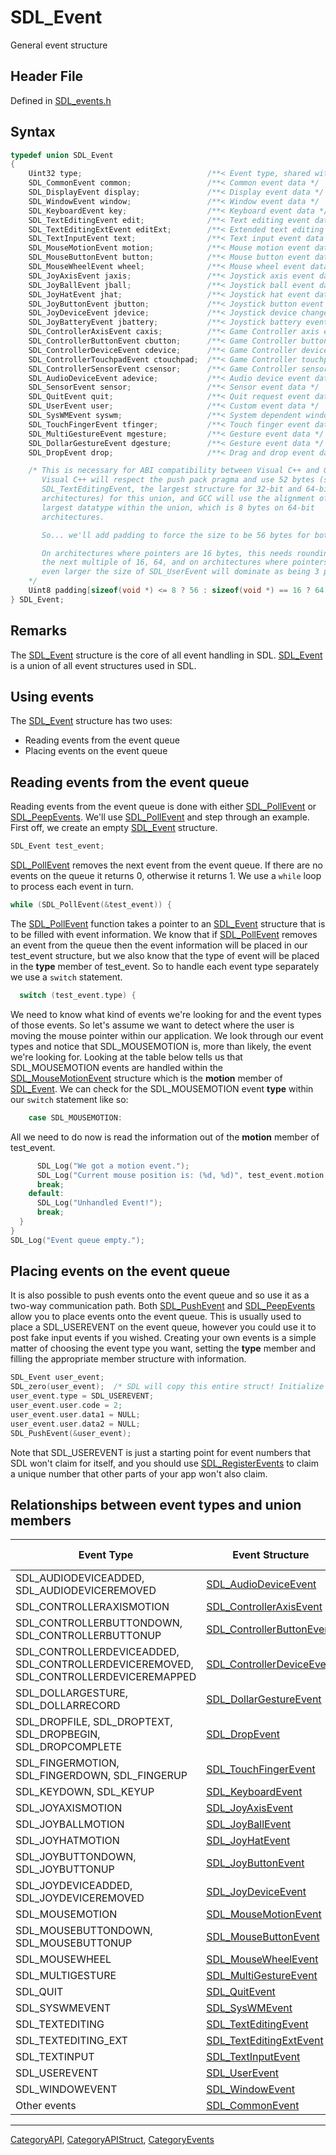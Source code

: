 # SDL_Event

General event structure

## Header File

Defined in [SDL_events.h](https://github.com/libsdl-org/SDL/blob/SDL2/include/SDL_events.h)

## Syntax

```c
typedef union SDL_Event
{
    Uint32 type;                            /**< Event type, shared with all events */
    SDL_CommonEvent common;                 /**< Common event data */
    SDL_DisplayEvent display;               /**< Display event data */
    SDL_WindowEvent window;                 /**< Window event data */
    SDL_KeyboardEvent key;                  /**< Keyboard event data */
    SDL_TextEditingEvent edit;              /**< Text editing event data */
    SDL_TextEditingExtEvent editExt;        /**< Extended text editing event data */
    SDL_TextInputEvent text;                /**< Text input event data */
    SDL_MouseMotionEvent motion;            /**< Mouse motion event data */
    SDL_MouseButtonEvent button;            /**< Mouse button event data */
    SDL_MouseWheelEvent wheel;              /**< Mouse wheel event data */
    SDL_JoyAxisEvent jaxis;                 /**< Joystick axis event data */
    SDL_JoyBallEvent jball;                 /**< Joystick ball event data */
    SDL_JoyHatEvent jhat;                   /**< Joystick hat event data */
    SDL_JoyButtonEvent jbutton;             /**< Joystick button event data */
    SDL_JoyDeviceEvent jdevice;             /**< Joystick device change event data */
    SDL_JoyBatteryEvent jbattery;           /**< Joystick battery event data */
    SDL_ControllerAxisEvent caxis;          /**< Game Controller axis event data */
    SDL_ControllerButtonEvent cbutton;      /**< Game Controller button event data */
    SDL_ControllerDeviceEvent cdevice;      /**< Game Controller device event data */
    SDL_ControllerTouchpadEvent ctouchpad;  /**< Game Controller touchpad event data */
    SDL_ControllerSensorEvent csensor;      /**< Game Controller sensor event data */
    SDL_AudioDeviceEvent adevice;           /**< Audio device event data */
    SDL_SensorEvent sensor;                 /**< Sensor event data */
    SDL_QuitEvent quit;                     /**< Quit request event data */
    SDL_UserEvent user;                     /**< Custom event data */
    SDL_SysWMEvent syswm;                   /**< System dependent window event data */
    SDL_TouchFingerEvent tfinger;           /**< Touch finger event data */
    SDL_MultiGestureEvent mgesture;         /**< Gesture event data */
    SDL_DollarGestureEvent dgesture;        /**< Gesture event data */
    SDL_DropEvent drop;                     /**< Drag and drop event data */

    /* This is necessary for ABI compatibility between Visual C++ and GCC.
       Visual C++ will respect the push pack pragma and use 52 bytes (size of
       SDL_TextEditingEvent, the largest structure for 32-bit and 64-bit
       architectures) for this union, and GCC will use the alignment of the
       largest datatype within the union, which is 8 bytes on 64-bit
       architectures.

       So... we'll add padding to force the size to be 56 bytes for both.

       On architectures where pointers are 16 bytes, this needs rounding up to
       the next multiple of 16, 64, and on architectures where pointers are
       even larger the size of SDL_UserEvent will dominate as being 3 pointers.
    */
    Uint8 padding[sizeof(void *) <= 8 ? 56 : sizeof(void *) == 16 ? 64 : 3 * sizeof(void *)];
} SDL_Event;
```

## Remarks

The [SDL_Event](SDL_Event) structure is the core of all event handling in
SDL. [SDL_Event](SDL_Event) is a union of all event structures used in SDL.

## Using events

The [SDL_Event](SDL_Event) structure has two uses:

- Reading events from the event queue
- Placing events on the event queue

## Reading events from the event queue

Reading events from the event queue is done with either [SDL_PollEvent](SDL_PollEvent) or [SDL_PeepEvents](SDL_PeepEvents). We'll use [SDL_PollEvent](SDL_PollEvent) and step through an example.
First off, we create an empty [SDL_Event](SDL_Event) structure.

```c
SDL_Event test_event;
```

[SDL_PollEvent](SDL_PollEvent) removes the next event from the event queue.  If there are no events on the queue it returns 0, otherwise it returns 1. We use a ```while``` loop to process each event in turn.

```c
while (SDL_PollEvent(&test_event)) {
```

The [SDL_PollEvent](SDL_PollEvent) function takes a pointer to an [SDL_Event](SDL_Event) structure that is to be filled with event information. We know that if [SDL_PollEvent](SDL_PollEvent) removes an event from the queue then the event information will be placed in our test_event structure, but we also know that the type of event will be placed in the **type** member of test_event. So to handle each event type separately we use a ```switch``` statement.

```c
  switch (test_event.type) {
```

We need to know what kind of events we're looking for and the event types of those events. So let's assume we want to detect where the user is moving the mouse pointer within our application. We look through our event types and notice that SDL_MOUSEMOTION is, more than likely, the event we're looking for. Looking at the table below tells us that SDL_MOUSEMOTION events are handled within the [SDL_MouseMotionEvent](SDL_MouseMotionEvent) structure which is the **motion** member of [SDL_Event](SDL_Event). We can check for the SDL_MOUSEMOTION event **type** within our ```switch``` statement like so:

```c
    case SDL_MOUSEMOTION:
```

All we need to do now is read the information out of the **motion** member of test_event.

```c
      SDL_Log("We got a motion event.");
      SDL_Log("Current mouse position is: (%d, %d)", test_event.motion.x, test_event.motion.y);
      break;
    default:
      SDL_Log("Unhandled Event!");
      break;
  }
}
SDL_Log("Event queue empty.");
```

## Placing events on the event queue

It is also possible to push events onto the event queue and so use it as a two-way communication path. Both [SDL_PushEvent](SDL_PushEvent) and [SDL_PeepEvents](SDL_PeepEvents) allow you to place events onto the event queue. This is usually used to place a SDL_USEREVENT on the event queue, however you could use it to post fake input events if you wished. Creating your own events is a simple matter of choosing the event type you want, setting the **type** member and filling the appropriate member structure with information.

```c
SDL_Event user_event;
SDL_zero(user_event);  /* SDL will copy this entire struct! Initialize to keep memory checkers happy. */
user_event.type = SDL_USEREVENT;
user_event.user.code = 2;
user_event.user.data1 = NULL;
user_event.user.data2 = NULL;
SDL_PushEvent(&user_event);
```

Note that SDL_USEREVENT is just a starting point for event numbers that SDL
won't claim for itself, and you should use [SDL_RegisterEvents](SDL_RegisterEvents)
to claim a unique number that other parts of your app won't also claim.

## Relationships between event types and union members

| Event Type                                                                           | Event Structure                                        | SDL_Event Field |
|--------------------------------------------------------------------------------------|--------------------------------------------------------|-----------------|
| SDL_AUDIODEVICEADDED, SDL_AUDIODEVICEREMOVED                                         | [SDL_AudioDeviceEvent](SDL_AudioDeviceEvent)           | `adevice`       |
| SDL_CONTROLLERAXISMOTION                                                             | [SDL_ControllerAxisEvent](SDL_ControllerAxisEvent)     | `caxis`         |
| SDL_CONTROLLERBUTTONDOWN, SDL_CONTROLLERBUTTONUP                                     | [SDL_ControllerButtonEvent](SDL_ControllerButtonEvent) | `cbutton`       |
| SDL_CONTROLLERDEVICEADDED, SDL_CONTROLLERDEVICEREMOVED, SDL_CONTROLLERDEVICEREMAPPED | [SDL_ControllerDeviceEvent](SDL_ControllerDeviceEvent) | `cdevice`       |
| SDL_DOLLARGESTURE, SDL_DOLLARRECORD                                                  | [SDL_DollarGestureEvent](SDL_DollarGestureEvent)       | `dgesture`      |
| SDL_DROPFILE, SDL_DROPTEXT, SDL_DROPBEGIN, SDL_DROPCOMPLETE                          | [SDL_DropEvent](SDL_DropEvent)                         | `drop`          |
| SDL_FINGERMOTION, SDL_FINGERDOWN, SDL_FINGERUP                                       | [SDL_TouchFingerEvent](SDL_TouchFingerEvent)           | `tfinger`       |
| SDL_KEYDOWN, SDL_KEYUP                                                               | [SDL_KeyboardEvent](SDL_KeyboardEvent)                 | `key`           |
| SDL_JOYAXISMOTION                                                                    | [SDL_JoyAxisEvent](SDL_JoyAxisEvent)                   | `jaxis`         |
| SDL_JOYBALLMOTION                                                                    | [SDL_JoyBallEvent](SDL_JoyBallEvent)                   | `jball`         |
| SDL_JOYHATMOTION                                                                     | [SDL_JoyHatEvent](SDL_JoyHatEvent)                     | `jhat`          |
| SDL_JOYBUTTONDOWN, SDL_JOYBUTTONUP                                                   | [SDL_JoyButtonEvent](SDL_JoyButtonEvent)               | `jbutton`       |
| SDL_JOYDEVICEADDED, SDL_JOYDEVICEREMOVED                                             | [SDL_JoyDeviceEvent](SDL_JoyDeviceEvent)               | `jdevice`       |
| SDL_MOUSEMOTION                                                                      | [SDL_MouseMotionEvent](SDL_MouseMotionEvent)           | `motion`        |
| SDL_MOUSEBUTTONDOWN, SDL_MOUSEBUTTONUP                                               | [SDL_MouseButtonEvent](SDL_MouseButtonEvent)           | `button`        |
| SDL_MOUSEWHEEL                                                                       | [SDL_MouseWheelEvent](SDL_MouseWheelEvent)             | `wheel`         |
| SDL_MULTIGESTURE                                                                     | [SDL_MultiGestureEvent](SDL_MultiGestureEvent)         | `mgesture`      |
| SDL_QUIT                                                                             | [SDL_QuitEvent](SDL_QuitEvent)                         | `quit`          |
| SDL_SYSWMEVENT                                                                       | [SDL_SysWMEvent](SDL_SysWMEvent)                       | `syswm`         |
| SDL_TEXTEDITING                                                                      | [SDL_TextEditingEvent](SDL_TextEditingEvent)           | `edit`          |
| SDL_TEXTEDITING_EXT                                                                  | [SDL_TextEditingExtEvent](SDL_TextEditingExtEvent)     | `editExt`       |
| SDL_TEXTINPUT                                                                        | [SDL_TextInputEvent](SDL_TextInputEvent)               | `text`          |
| SDL_USEREVENT                                                                        | [SDL_UserEvent](SDL_UserEvent)                         | `user`          |
| SDL_WINDOWEVENT                                                                      | [SDL_WindowEvent](SDL_WindowEvent)                     | `window`        |
| Other events                                                                         | [SDL_CommonEvent](SDL_CommonEvent)                     | `common`        |

----
[CategoryAPI](CategoryAPI), [CategoryAPIStruct](CategoryAPIStruct), [CategoryEvents](CategoryEvents)

